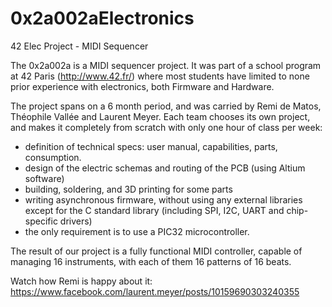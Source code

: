 # 0x2a002aElectronics
42 Elec Project - MIDI Sequencer

The 0x2a002a is a MIDI sequencer project. It was part of a school program at 42 Paris (http://www.42.fr/) where most students have limited to none prior experience with electronics, both Firmware and Hardware.

The project spans on a 6 month period, and was carried by Remi de Matos, Théophile Vallée and Laurent Meyer. Each team chooses its own project, and makes it completely from scratch with only one hour of class per week:
* definition of technical specs: user manual, capabilities, parts, consumption.
* design of the electric schemas and routing of the PCB (using Altium software)
* building, soldering, and 3D printing for some parts
* writing asynchronous firmware, without using any external libraries except for the C standard library (including SPI, I2C, UART and chip-specific drivers)
* the only requirement is to use a PIC32 microcontroller.

The result of our project is a fully functional MIDI controller, capable of managing 16 instruments, with each of them 16 patterns of 16 beats.

Watch how Remi is happy about it: https://www.facebook.com/laurent.meyer/posts/10159690303240355
